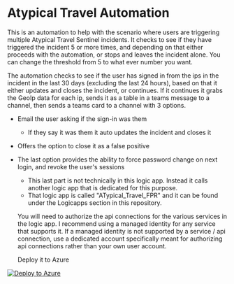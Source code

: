 # Atypical Travel Automation

This is an automation to help with the scenario where users are triggering multiple Atypical Travel Sentinel incidents.
It checks to see if they have triggered the incident 5 or more times, and depending on that either proceeds with the automation,
or stops and leaves the incident alone. You can change the threshold from 5 to what ever number you want.

The automation checks to see if the user has signed in from the ips in the incident in the last 30 days (excluding the last 24 hours),
based on that it either updates and closes the incident, or continues. If it continues it grabs the GeoIp data for each ip, sends it as a table
in a teams message to a channel, then sends a teams card to a channel with 3 options. 

- Email the user asking if the sign-in was them
  - If they say it was them it auto updates the incident and closes it
- Offers the option to close it as a false positive
- The last option provides the ability to force password change on next login, and revoke the user's sessions
  - This last part is not technically in this logic app. Instead it calls another logic app that is dedicated for this purpose.
  - That logic app is called "ATypical_Travel_FPR" and it can be found under the Logicapps section in this repository.
 

  You will need to authorize the api connections for the various services in the logic app. I recommend using a managed identity for any service that supports it.
  If a managed identity is not supported by a service / api connection, use a dedicated account specifically meant for authorizing api connections rather than your own
  user account.

  Deploy it to Azure

[![Deploy to Azure](https://aka.ms/deploytoazurebutton)](https://portal.azure.com/#create/Microsoft.Template/uri/https%3A%2F%2Fraw.githubusercontent.com%2Fjostuffl%2FAzureSentinel_Stuff%2Fmain%2FLogicApps%2FAtypical_Travel%2FAtypical_Travel.json)
